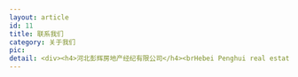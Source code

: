 ```yaml
---
layout: article
id: 11
title: 联系我们
category: 关于我们
pic: 
detail: <div><h4>河北彭辉房地产经纪有限公司</h4><brHebei Penghui real estate brokerage Co Ltd  <br>总部地址：邯郸市丛台区人民路515号创鑫大厦B座<br>网址：http://www.penghuifz.com<br>电话：0310__5048881</div>
---
```


